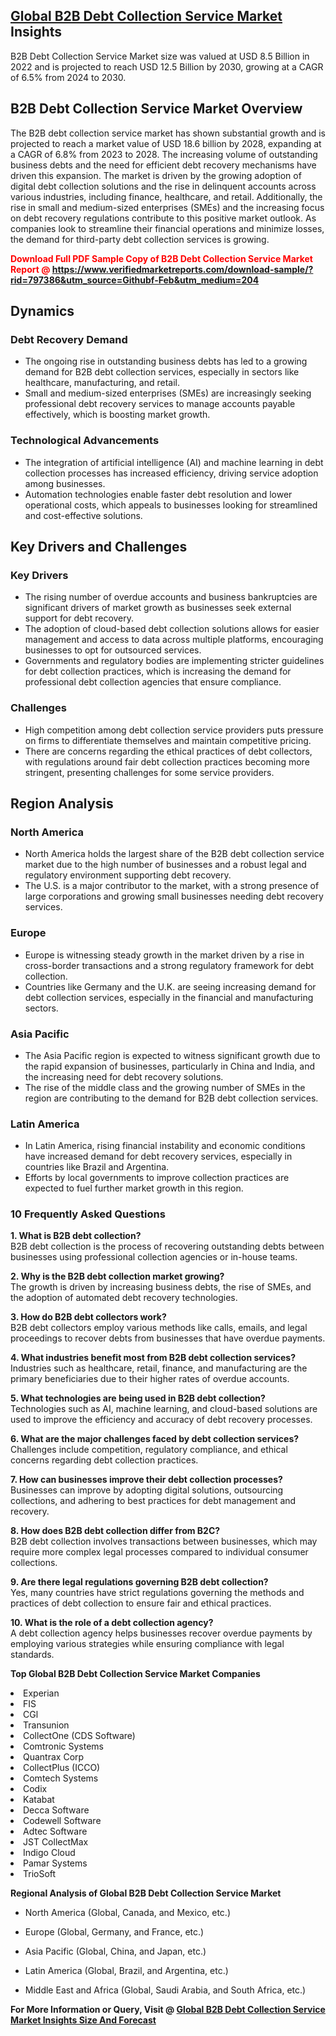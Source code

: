 <h2><a href="https://www.verifiedmarketreports.com/download-sample/?rid=797386&amp;utm_source=Githubf&amp;utm_medium=204" target="_blank">Global B2B Debt Collection Service Market</a> Insights</h2><p>B2B Debt Collection Service Market size was valued at USD 8.5 Billion in 2022 and is projected to reach USD 12.5 Billion by 2030, growing at a CAGR of 6.5% from 2024 to 2030.</p><p> <h2>B2B Debt Collection Service Market Overview</h2> <p>The B2B debt collection service market has shown substantial growth and is projected to reach a market value of USD 18.6 billion by 2028, expanding at a CAGR of 6.8% from 2023 to 2028. The increasing volume of outstanding business debts and the need for efficient debt recovery mechanisms have driven this expansion. The market is driven by the growing adoption of digital debt collection solutions and the rise in delinquent accounts across various industries, including finance, healthcare, and retail. Additionally, the rise in small and medium-sized enterprises (SMEs) and the increasing focus on debt recovery regulations contribute to this positive market outlook. As companies look to streamline their financial operations and minimize losses, the demand for third-party debt collection services is growing.</p> <p><strong><p><span class=""><span style="color: #ff0000;"><strong>Download Full PDF Sample Copy of B2B Debt Collection Service Market Report</strong> @ </span><a href="https://www.verifiedmarketreports.com/download-sample/?rid=797386&amp;utm_source=Githubf-Feb&amp;utm_medium=204" target="_blank">https://www.verifiedmarketreports.com/download-sample/?rid=797386&amp;utm_source=Githubf-Feb&amp;utm_medium=204</a></span></p></strong></p> <h2>Dynamics</h2> <h3>Debt Recovery Demand</h3> <ul> <li>The ongoing rise in outstanding business debts has led to a growing demand for B2B debt collection services, especially in sectors like healthcare, manufacturing, and retail.</li> <li>Small and medium-sized enterprises (SMEs) are increasingly seeking professional debt recovery services to manage accounts payable effectively, which is boosting market growth.</li> </ul> <h3>Technological Advancements</h3> <ul> <li>The integration of artificial intelligence (AI) and machine learning in debt collection processes has increased efficiency, driving service adoption among businesses.</li> <li>Automation technologies enable faster debt resolution and lower operational costs, which appeals to businesses looking for streamlined and cost-effective solutions.</li> </ul> <h2>Key Drivers and Challenges</h2> <h3>Key Drivers</h3> <ul> <li>The rising number of overdue accounts and business bankruptcies are significant drivers of market growth as businesses seek external support for debt recovery.</li> <li>The adoption of cloud-based debt collection solutions allows for easier management and access to data across multiple platforms, encouraging businesses to opt for outsourced services.</li> <li>Governments and regulatory bodies are implementing stricter guidelines for debt collection practices, which is increasing the demand for professional debt collection agencies that ensure compliance.</li> </ul> <h3>Challenges</h3> <ul> <li>High competition among debt collection service providers puts pressure on firms to differentiate themselves and maintain competitive pricing.</li> <li>There are concerns regarding the ethical practices of debt collectors, with regulations around fair debt collection practices becoming more stringent, presenting challenges for some service providers.</li> </ul> <h2>Region Analysis</h2> <h3>North America</h3> <ul> <li>North America holds the largest share of the B2B debt collection service market due to the high number of businesses and a robust legal and regulatory environment supporting debt recovery.</li> <li>The U.S. is a major contributor to the market, with a strong presence of large corporations and growing small businesses needing debt recovery services.</li> </ul> <h3>Europe</h3> <ul> <li>Europe is witnessing steady growth in the market driven by a rise in cross-border transactions and a strong regulatory framework for debt collection.</li> <li>Countries like Germany and the U.K. are seeing increasing demand for debt collection services, especially in the financial and manufacturing sectors.</li> </ul> <h3>Asia Pacific</h3> <ul> <li>The Asia Pacific region is expected to witness significant growth due to the rapid expansion of businesses, particularly in China and India, and the increasing need for debt recovery solutions.</li> <li>The rise of the middle class and the growing number of SMEs in the region are contributing to the demand for B2B debt collection services.</li> </ul> <h3>Latin America</h3> <ul> <li>In Latin America, rising financial instability and economic conditions have increased demand for debt recovery services, especially in countries like Brazil and Argentina.</li> <li>Efforts by local governments to improve collection practices are expected to fuel further market growth in this region.</li> </ul> <h3>10 Frequently Asked Questions</h3> <p><strong>1. What is B2B debt collection?</strong><br>B2B debt collection is the process of recovering outstanding debts between businesses using professional collection agencies or in-house teams.</p> <p><strong>2. Why is the B2B debt collection market growing?</strong><br>The growth is driven by increasing business debts, the rise of SMEs, and the adoption of automated debt recovery technologies.</p> <p><strong>3. How do B2B debt collectors work?</strong><br>B2B debt collectors employ various methods like calls, emails, and legal proceedings to recover debts from businesses that have overdue payments.</p> <p><strong>4. What industries benefit most from B2B debt collection services?</strong><br>Industries such as healthcare, retail, finance, and manufacturing are the primary beneficiaries due to their higher rates of overdue accounts.</p> <p><strong>5. What technologies are being used in B2B debt collection?</strong><br>Technologies such as AI, machine learning, and cloud-based solutions are used to improve the efficiency and accuracy of debt recovery processes.</p> <p><strong>6. What are the major challenges faced by debt collection services?</strong><br>Challenges include competition, regulatory compliance, and ethical concerns regarding debt collection practices.</p> <p><strong>7. How can businesses improve their debt collection processes?</strong><br>Businesses can improve by adopting digital solutions, outsourcing collections, and adhering to best practices for debt management and recovery.</p> <p><strong>8. How does B2B debt collection differ from B2C?</strong><br>B2B debt collection involves transactions between businesses, which may require more complex legal processes compared to individual consumer collections.</p> <p><strong>9. Are there legal regulations governing B2B debt collection?</strong><br>Yes, many countries have strict regulations governing the methods and practices of debt collection to ensure fair and ethical practices.</p> <p><strong>10. What is the role of a debt collection agency?</strong><br>A debt collection agency helps businesses recover overdue payments by employing various strategies while ensuring compliance with legal standards.</p> </p><p><strong>Top Global B2B Debt Collection Service Market Companies</strong></p><div data-test-id=""><p><li>Experian</li><li> FIS</li><li> CGl</li><li> Transunion</li><li> CollectOne (CDS Software)</li><li> Comtronic Systems</li><li> Quantrax Corp</li><li> CollectPlus (ICCO)</li><li> Comtech Systems</li><li> Codix</li><li> Katabat</li><li> Decca Software</li><li> Codewell Software</li><li> Adtec Software</li><li> JST CollectMax</li><li> Indigo Cloud</li><li> Pamar Systems</li><li> TrioSoft</li></p><div><strong>Regional Analysis of&nbsp;Global B2B Debt Collection Service Market</strong></div><ul><li dir="ltr"><p dir="ltr">North America&nbsp;(Global, Canada, and Mexico, etc.)</p></li><li dir="ltr"><p dir="ltr">Europe (Global, Germany, and France, etc.)</p></li><li dir="ltr"><p dir="ltr">Asia Pacific&nbsp;(Global, China, and Japan, etc.)</p></li><li dir="ltr"><p dir="ltr">Latin America&nbsp;(Global, Brazil, and Argentina, etc.)</p></li><li dir="ltr">Middle East and Africa&nbsp;(Global, Saudi Arabia, and South Africa, etc.)</li></ul><p><strong>For More Information or Query, Visit @&nbsp;</strong><strong><a href="https://www.verifiedmarketreports.com/product/b2b-debt-collection-service-market/?utm_source=Githubf&amp;utm_medium=204" target="_blank">Global B2B Debt Collection Service Market Insights Size And Forecast</a></strong></p></div>

